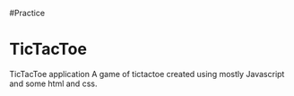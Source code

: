 #Practice
# TicTacToe
TicTacToe application
A game of tictactoe created using mostly Javascript and some html and css.
